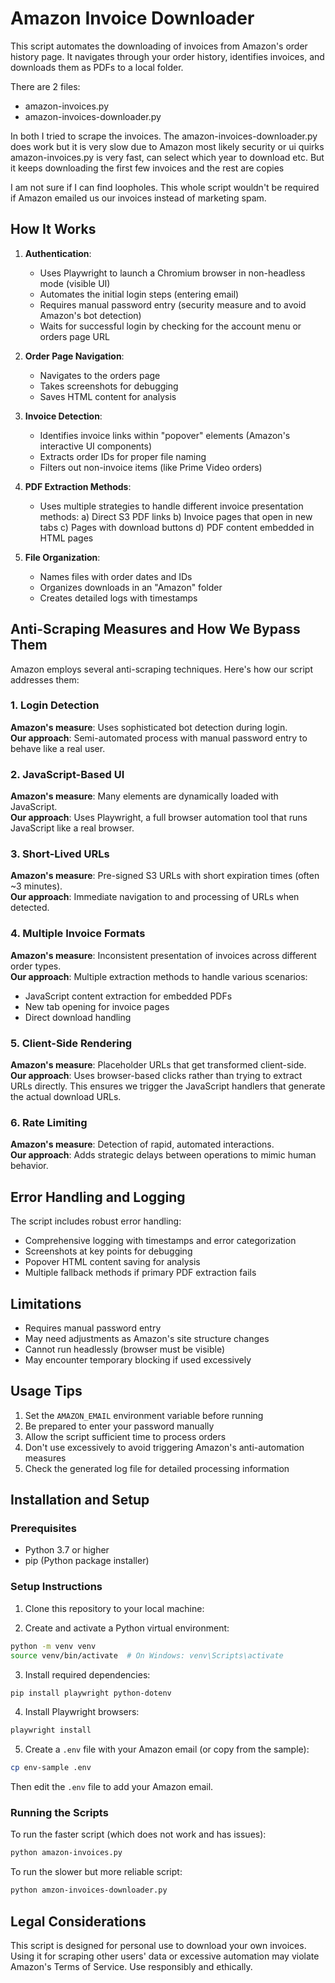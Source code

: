 # Amazon Invoice Downloader

This script automates the downloading of invoices from Amazon's order history page. It navigates through your order history, identifies invoices, and downloads them as PDFs to a local folder.

There are 2 files:
- amazon-invoices.py
- amazon-invoices-downloader.py

In both I tried to scrape the invoices.
The amazon-invoices-downloader.py does work but it is very slow due to Amazon most likely security or ui quirks
amazon-invoices.py is very fast, can select which year to download etc. But it keeps downloading the first few invoices and the rest are copies

I am not sure if I can find loopholes. This whole script wouldn't be required if Amazon emailed us our invoices instead of marketing spam.

## How It Works

1. **Authentication**:
   - Uses Playwright to launch a Chromium browser in non-headless mode (visible UI)
   - Automates the initial login steps (entering email)
   - Requires manual password entry (security measure and to avoid Amazon's bot detection)
   - Waits for successful login by checking for the account menu or orders page URL

2. **Order Page Navigation**:
   - Navigates to the orders page
   - Takes screenshots for debugging
   - Saves HTML content for analysis

3. **Invoice Detection**:
   - Identifies invoice links within "popover" elements (Amazon's interactive UI components)
   - Extracts order IDs for proper file naming
   - Filters out non-invoice items (like Prime Video orders)

4. **PDF Extraction Methods**:
   - Uses multiple strategies to handle different invoice presentation methods:
     a) Direct S3 PDF links
     b) Invoice pages that open in new tabs
     c) Pages with download buttons
     d) PDF content embedded in HTML pages

5. **File Organization**:
   - Names files with order dates and IDs
   - Organizes downloads in an "Amazon" folder
   - Creates detailed logs with timestamps

## Anti-Scraping Measures and How We Bypass Them

Amazon employs several anti-scraping techniques. Here's how our script addresses them:

### 1. Login Detection
**Amazon's measure**: Uses sophisticated bot detection during login.  
**Our approach**: Semi-automated process with manual password entry to behave like a real user.

### 2. JavaScript-Based UI
**Amazon's measure**: Many elements are dynamically loaded with JavaScript.  
**Our approach**: Uses Playwright, a full browser automation tool that runs JavaScript like a real browser.

### 3. Short-Lived URLs
**Amazon's measure**: Pre-signed S3 URLs with short expiration times (often ~3 minutes).  
**Our approach**: Immediate navigation to and processing of URLs when detected.

### 4. Multiple Invoice Formats
**Amazon's measure**: Inconsistent presentation of invoices across different order types.  
**Our approach**: Multiple extraction methods to handle various scenarios:
   - JavaScript content extraction for embedded PDFs
   - New tab opening for invoice pages
   - Direct download handling

### 5. Client-Side Rendering
**Amazon's measure**: Placeholder URLs that get transformed client-side.  
**Our approach**: Uses browser-based clicks rather than trying to extract URLs directly. This ensures we trigger the JavaScript handlers that generate the actual download URLs.

### 6. Rate Limiting
**Amazon's measure**: Detection of rapid, automated interactions.  
**Our approach**: Adds strategic delays between operations to mimic human behavior.

## Error Handling and Logging

The script includes robust error handling:

- Comprehensive logging with timestamps and error categorization
- Screenshots at key points for debugging
- Popover HTML content saving for analysis
- Multiple fallback methods if primary PDF extraction fails

## Limitations

- Requires manual password entry
- May need adjustments as Amazon's site structure changes
- Cannot run headlessly (browser must be visible)
- May encounter temporary blocking if used excessively

## Usage Tips

1. Set the `AMAZON_EMAIL` environment variable before running
2. Be prepared to enter your password manually
3. Allow the script sufficient time to process orders
4. Don't use excessively to avoid triggering Amazon's anti-automation measures
5. Check the generated log file for detailed processing information

## Installation and Setup

### Prerequisites
- Python 3.7 or higher
- pip (Python package installer)

### Setup Instructions

1. Clone this repository to your local machine:

2. Create and activate a Python virtual environment:
```bash
python -m venv venv
source venv/bin/activate  # On Windows: venv\Scripts\activate
```

3. Install required dependencies:
```bash
pip install playwright python-dotenv
```

4. Install Playwright browsers:
```bash
playwright install
```

5. Create a `.env` file with your Amazon email (or copy from the sample):
```bash
cp env-sample .env
```
Then edit the `.env` file to add your Amazon email.

### Running the Scripts

To run the faster script (which does not work and has issues):
```bash
python amazon-invoices.py
```

To run the slower but more reliable script:
```bash
python amzon-invoices-downloader.py
```

## Legal Considerations

This script is designed for personal use to download your own invoices. Using it for scraping other users' data or excessive automation may violate Amazon's Terms of Service. Use responsibly and ethically. 